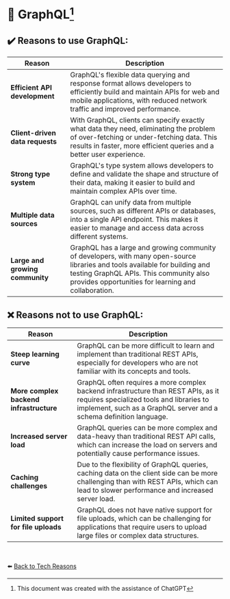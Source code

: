 # 🔗 GraphQL[^1]

## ✔️ Reasons to use GraphQL:

| Reason      | Description |
| ----------- | ----------- |
|**Efficient API development**|GraphQL's flexible data querying and response format allows developers to efficiently build and maintain APIs for web and mobile applications, with reduced network traffic and improved performance.|
|**Client-driven data requests**|With GraphQL, clients can specify exactly what data they need, eliminating the problem of over-fetching or under-fetching data. This results in faster, more efficient queries and a better user experience.|
|**Strong type system**|GraphQL's type system allows developers to define and validate the shape and structure of their data, making it easier to build and maintain complex APIs over time.|
|**Multiple data sources**|GraphQL can unify data from multiple sources, such as different APIs or databases, into a single API endpoint. This makes it easier to manage and access data across different systems.|
|**Large and growing community**|GraphQL has a large and growing community of developers, with many open-source libraries and tools available for building and testing GraphQL APIs. This community also provides opportunities for learning and collaboration.|

## ❌ Reasons not to use GraphQL:

| Reason      | Description |
| ----------- | ----------- |
|**Steep learning curve**|GraphQL can be more difficult to learn and implement than traditional REST APIs, especially for developers who are not familiar with its concepts and tools.|
|**More complex backend infrastructure**|GraphQL often requires a more complex backend infrastructure than REST APIs, as it requires specialized tools and libraries to implement, such as a GraphQL server and a schema definition language.|
|**Increased server load**|GraphQL queries can be more complex and data-heavy than traditional REST API calls, which can increase the load on servers and potentially cause performance issues.|
|**Caching challenges**|Due to the flexibility of GraphQL queries, caching data on the client side can be more challenging than with REST APIs, which can lead to slower performance and increased server load.|
|**Limited support for file uploads**|GraphQL does not have native support for file uploads, which can be challenging for applications that require users to upload large files or complex data structures.|

<br>

⬅️ [Back to Tech Reasons](./tech-stack-reasons.md)

[^1]: This document was created with the assistance of ChatGPT
